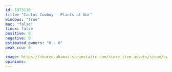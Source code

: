 ```yaml
---
id: 1973110
title: "Cactus Cowboy - Plants at War"
windows: "true"
mac: "false"
linux: false
positive: 0
negative: 0
estimated_owners: "0 - 0"
peak_ccu: 0

image: https://shared.akamai.steamstatic.com/store_item_assets/steam/apps/1973110/header.jpg?t=1710584713
opinions:
---
```

